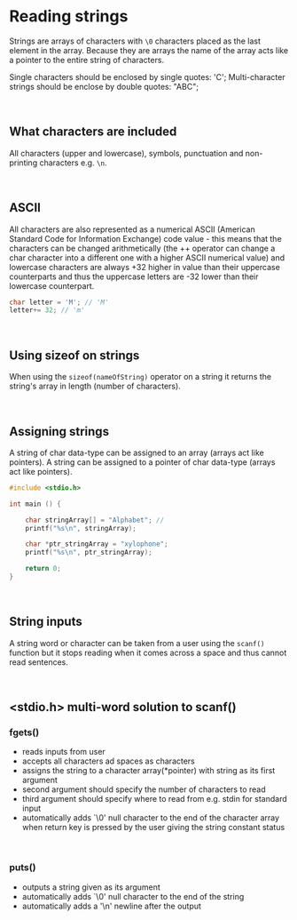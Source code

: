 # Reading strings

Strings are arrays of characters with `\0` characters placed as the last element in the array. Because they are arrays the name of the array acts like a pointer to the entire string of characters. 

Single characters should be enclosed by single quotes: 'C';
Multi-character strings should be enclose by double quotes: "ABC";

<br>

## What characters are included

All characters (upper and lowercase), symbols, punctuation and non-printing characters e.g. `\n`.

<br>

## ASCII

All characters are also represented as a numerical ASCII (American Standard Code for Information Exchange) code value - this means that the characters can be changed arithmetically (the ++ operator can change a char character into a different one with a higher ASCII numerical value) and lowercase characters are always +32 higher in value than their uppercase counterparts and thus the uppercase letters are -32 lower than their lowercase counterpart.

```C
char letter = 'M'; // 'M'
letter+= 32; // 'm'
```

<br>

## Using sizeof on strings

When using the `sizeof(nameOfString)` operator on a string it returns the string's array in length (number of characters). 

<br>

## Assigning strings

A string of char data-type can be assigned to an array (arrays act like pointers).
A string can be assigned to a pointer of char data-type (arrays act like pointers).

```C
#include <stdio.h>

int main () {

	char stringArray[] = "Alphabet"; // 
	printf("%s\n", stringArray);

	char *ptr_stringArray = "xylophone";
	printf("%s\n", ptr_stringArray);

	return 0;
}
```

<br>

## String inputs

A string word or character can be taken from a user using the `scanf()` function but it stops reading when it comes across a space and thus cannot read sentences. 

<br>

## <stdio.h> multi-word solution to scanf()

### fgets()

- reads inputs from user
- accepts all characters ad spaces as characters 
- assigns the string to a character array(*pointer) with string as its first argument
- second argument should specify the number of characters to read
- third argument should specify where to read from e.g. stdin for standard input
- automatically adds `\0' null character to the end of the character array when return key is pressed by the user giving the string constant status

<br>

### puts()

- outputs a string given as its argument
- automatically adds `\0' null character to the end of the string
- automatically adds a '\n' newline after the output

<br>










